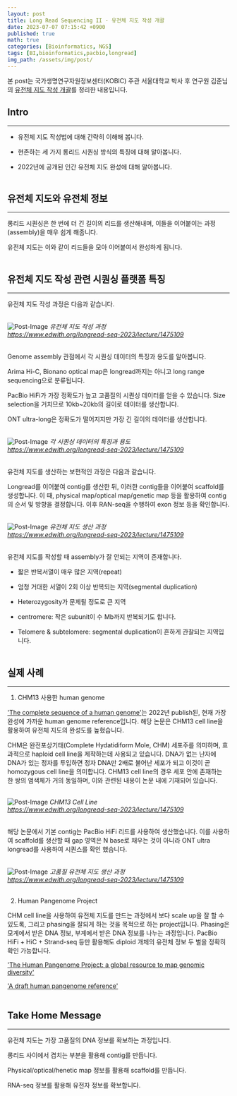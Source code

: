 ```yaml
---
layout: post
title: Long Read Sequencing II - 유전체 지도 작성 개괄
date: 2023-07-07 07:15:42 +0900
published: true
math: true
categories: [Bioinformatics, NGS]
tags: [BI,bioinformatics,pacbio,longread]
img_path: /assets/img/post/
---
```


본 post는 국가생명연구자원정보센터(KOBIC) 주관 서울대학교 박사 후 연구원 김준님의 [유전체 지도 작성 개괄](https://www.edwith.org/longread-seq-2023/lecture/1475109, "유전체 지도 작성 개괄")를 정리한 내용입니다.


## Intro
***

* 유전체 지도 작성법에 대해 간략히 이해해 봅니다.

* 현존하는 세 가지 롱리드 시퀀싱 방식의 특징에 대해 알아봅니다.

* 2022년에 공개된 인간 유전체 지도 완성에 대해 알아봅니다.
<br><br>


## 유전체 지도와 유전체 정보
***

롱리드 시퀀싱은 한 번에 더 긴 길이의 리드를 생산해내며, 이들을 이어붙이는 과정(assembly)을 매우 쉽게 해줍니다.

유전체 지도는 이와 같이 리드들을 모아 이어붙여서 완성하게 됩니다.
<br><br>


## 유전체 지도 작성 관련 시퀀싱 플랫폼 특징
***

유전체 지도 작성 과정은 다음과 같습니다.
<br><br>


![Post-Image](longread6.png)
_유전체 지도 작성 과정<br>
https://www.edwith.org/longread-seq-2023/lecture/1475109_
<br><br>


Genome assembly 관점에서 각 시퀀싱 데이터의 특징과 용도를 알아봅니다.

Arima Hi-C, Bionano optical map은 longread까지는 아니고 long range sequencing으로 분류됩니다.

PacBio HiFi가 가장 정확도가 높고 고품질의 시퀀싱 데이터를 얻을 수 있습니다. Size selection을 거치므로 10kb~20kb의 길이로 데이터를 생산합니다.

ONT ultra-long은 정확도가 떨어지지만 가장 긴 길이의 데이터를 생산합니다.
<br><br>


![Post-Image](longread7.png)
_각 시퀀싱 데이터의 특징과 용도<br>
https://www.edwith.org/longread-seq-2023/lecture/1475109_
<br><br>


유전체 지도를 생산하는 보편적인 과정은 다음과 같습니다.

Longread를 이어붙여 contig를 생산한 뒤, 이러한 contig들을 이어붙여 scaffold를 생성합니다. 이 때, physical map/optical map/genetic map 등을 활용하여 contig의 순서 및 방향을 결정합니다. 이후 RAN-seq을 수행하여 exon 정보 등을 확인합니다.
<br><br>


![Post-Image](longread8.png)
_유전체 지도 생산 과정<br>
https://www.edwith.org/longread-seq-2023/lecture/1475109_
<br><br>


유전체 지도를 작성할 때 assembly가 잘 안되는 지역이 존재합니다.

* 짧은 반복서열이 매우 많은 지역(repeat)

* 엄청 거대한 서열이 2회 이상 반복되는 지역(segmental duplication)

* Heterozygosity가 문제될 정도로 큰 지역

* centromere: 작은 subunit이 수 Mb까지 반복되기도 합니다.

* Telomere & subtelomere: segmental duplication이 흔하게 관찰되는 지역입니다.
<br><br>


## 실제 사례
***

1. CHM13 사용한 human genome

['The complete sequence of a human genome'](https://www.science.org/doi/10.1126/science.abo5367, "The complete sequence of a human genome")는 2022년 publish된, 현재 가장 완성에 가까운 human genome reference입니다. 해당 논문은 CHM13 cell line을 활용하여 유전체 지도의 완성도를 높혔습니다.

CHM은 완전포상기태(Complete Hydatidiform Mole, CHM) 세포주를 의미하며, 효과적으로 haploid cell line을 제작하는데 사용되고 있습니다. DNA가 없는 난자에 DNA가 있는 정자를 투입하면 정자 DNA만 2배로 불어난 세포가 되고 이것이 곧 homozygous cell line을 의미합니다. CHM13 cell line의 경우 세포 안에 존재하는 한 쌍의 염색체가 거의 동일하며, 이와 관련된 내용이 논문 내에 기재되어 있습니다.
<br><br>


![Post-Image](longread9.png)
_CHM13 Cell Line<br>
https://www.edwith.org/longread-seq-2023/lecture/1475109_
<br><br>


해당 논문에서 기본 contig는 PacBio HiFi 리드를 사용하여 생산했습니다. 이를 사용하여 scaffold를 생산할 때 gap 영역은 N base로 채우는 것이 아니라 ONT ultra longread를 사용하여 시퀀스를 확인 했습니다.
<br><br>


![Post-Image](longread10.png)
_고품질 유전체 지도 생산 과정<br>
https://www.edwith.org/longread-seq-2023/lecture/1475109_
<br><br>


2. Human Pangenome Project

CHM cell line을 사용하여 유전체 지도를 만드는 과정에서 보다 scale up을 잘 할 수 있도록, 그리고 phasing을 잘되게 하는 것을 목적으로 하는 project입니다. Phasing은 모계에서 받은 DNA 정보, 부계에서 받은 DNA 정보를 나누는 과정입니다. PacBio HiFi + HiC + Strand-seq 등만 활용해도 diploid 개체의 유전체 정보 두 벌을 정확히 확인 가능합니다.

['The Human Pangenome Project: a global resource to map genomic diversity'](https://www.nature.com/articles/s41586-022-04601-8, "The Human Pangenome Project: a global resource to map genomic diversity")

['A draft human pangenome reference'](https://www.nature.com/articles/s41586-023-05896-x, "A draft human pangenome reference")
<br><br>


## Take Home Message
***

유전체 지도는 가장 고품질의 DNA 정보를 확보하는 과정입니다.

롱리드 사이에서 겹치는 부분을 활용해 contig를 만듭니다.

Physical/optical/henetic map 정보를 활용해 scaffold를 만듭니다.

RNA-seq 정보를 활용해 유전자 정보를 확보합니다.